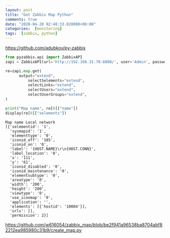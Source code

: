 ```yaml
---
layout: post
title: "Get Zabbix Map Python"
comments: true
date: "2020-04-28 02:48:33.028000+00:00"
categories:  [monitoring]
tags:  [zabbix, python]
---
```





https://github.com/adubkov/py-zabbix


```python
from pyzabbix.api import ZabbixAPI
zapi = ZabbixAPI(url='http://192.168.31.78:8880/', user='Admin', password='zabbix')

re=zapi.map.get(
      output="extend",
          selectSelements="extend",
          selectLinks="extend",
          selectUsers="extend",
          selectUserGroups="extend",
)

print("Map name", re[0]["name"])
display(re[0]["selements"])
```

```
Map name Local network
[{'selementid': '1',
  'sysmapid': '1',
  'elementtype': '0',
  'iconid_off': '185',
  'iconid_on': '0',
  'label': '{HOST.NAME}\r\n{HOST.CONN}',
  'label_location': '0',
  'x': '111',
  'y': '61',
  'iconid_disabled': '0',
  'iconid_maintenance': '0',
  'elementsubtype': '0',
  'areatype': '0',
  'width': '200',
  'height': '200',
  'viewtype': '0',
  'use_iconmap': '0',
  'application': '',
  'elements': [{'hostid': '10084'}],
  'urls': [],
  'permission': 2}]
```







https://github.com/w616054/zabbix_map/blob/be2f941a96538ba8704abf82212ea985980c31b9/create_map.py

